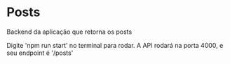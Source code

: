 # Posts

Backend da aplicação que retorna os posts

Digite 'npm run start' no terminal para rodar. A API rodará na porta 4000, e seu endpoint é '/posts'
